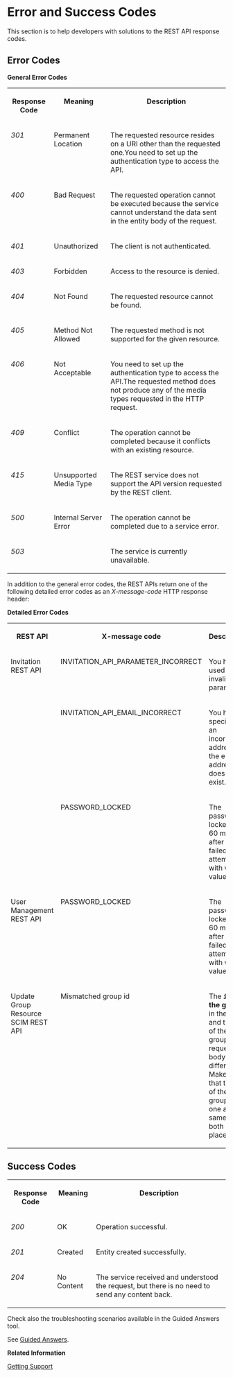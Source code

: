 <!-- loio7f87a75e546843da86d054e55f8818e2 -->

# Error and Success Codes

This section is to help developers with solutions to the REST API response codes.



## Error Codes

**General Error Codes**


<table>
<tr>
<th valign="top">

Response Code

</th>
<th valign="top">

Meaning

</th>
<th valign="top">

Description

</th>
</tr>
<tr>
<td valign="top">

*301*

</td>
<td valign="top">

Permanent Location

</td>
<td valign="top">

The requested resource resides on a URI other than the requested one.You need to set up the authentication type to access the API.

</td>
</tr>
<tr>
<td valign="top">

*400*

</td>
<td valign="top">

Bad Request

</td>
<td valign="top">

The requested operation cannot be executed because the service cannot understand the data sent in the entity body of the request.

</td>
</tr>
<tr>
<td valign="top">

*401*

</td>
<td valign="top">

Unauthorized

</td>
<td valign="top">

The client is not authenticated.

</td>
</tr>
<tr>
<td valign="top">

*403*

</td>
<td valign="top">

Forbidden

</td>
<td valign="top">

Access to the resource is denied.

</td>
</tr>
<tr>
<td valign="top">

*404*

</td>
<td valign="top">

Not Found

</td>
<td valign="top">

The requested resource cannot be found.

</td>
</tr>
<tr>
<td valign="top">

*405*

</td>
<td valign="top">

Method Not Allowed

</td>
<td valign="top">

The requested method is not supported for the given resource.

</td>
</tr>
<tr>
<td valign="top">

*406*

</td>
<td valign="top">

Not Acceptable

</td>
<td valign="top">

You need to set up the authentication type to access the API.The requested method does not produce any of the media types requested in the HTTP request.

</td>
</tr>
<tr>
<td valign="top">

*409*

</td>
<td valign="top">

Conflict

</td>
<td valign="top">

The operation cannot be completed because it conflicts with an existing resource.

</td>
</tr>
<tr>
<td valign="top">

*415*

</td>
<td valign="top">

Unsupported Media Type

</td>
<td valign="top">

The REST service does not support the API version requested by the REST client.

</td>
</tr>
<tr>
<td valign="top">

*500*

</td>
<td valign="top">

Internal Server Error

</td>
<td valign="top">

The operation cannot be completed due to a service error.

</td>
</tr>
<tr>
<td valign="top">

*503*

</td>
<td valign="top">

 

</td>
<td valign="top">

The service is currently unavailable.

</td>
</tr>
</table>

In addition to the general error codes, the REST APIs return one of the following detailed error codes as an *X-message-code* HTTP response header:

**Detailed Error Codes**


<table>
<tr>
<th valign="top">

REST API

</th>
<th valign="top">

X-message code

</th>
<th valign="top">

Description

</th>
</tr>
<tr>
<td valign="top" rowspan="3">

Invitation REST API

</td>
<td valign="top">

INVITATION\_API\_PARAMETER\_INCORRECT

</td>
<td valign="top">

You have used an invalid parameter.

</td>
</tr>
<tr>
<td valign="top">

INVITATION\_API\_EMAIL\_INCORRECT

</td>
<td valign="top">

You have specified an incorrect address or the email address does not exist.

</td>
</tr>
<tr>
<td valign="top">

PASSWORD\_LOCKED

</td>
<td valign="top">

The password is locked for 60 minutes after 5 failed logon attempts with wrong value.

</td>
</tr>
<tr>
<td valign="top">

User Management REST API

</td>
<td valign="top">

PASSWORD\_LOCKED

</td>
<td valign="top">

The password is locked for 60 minutes after 5 failed logon attempts with wrong value.

</td>
</tr>
<tr>
<td valign="top">

Update Group Resource SCIM REST API

</td>
<td valign="top">

Mismatched group id

</td>
<td valign="top">

The **`id` of the group** in the URI and the `id` of the group in the request body are different. Make sure that the `id` of the group is one and the same in both places.

</td>
</tr>
</table>



## Success Codes


<table>
<tr>
<th valign="top">

Response Code

</th>
<th valign="top">

Meaning

</th>
<th valign="top">

Description

</th>
</tr>
<tr>
<td valign="top">

*200*

</td>
<td valign="top">

OK

</td>
<td valign="top">

Operation successful.

</td>
</tr>
<tr>
<td valign="top">

*201*

</td>
<td valign="top">

Created

</td>
<td valign="top">

Entity created successfully.

</td>
</tr>
<tr>
<td valign="top">

*204*

</td>
<td valign="top">

No Content

</td>
<td valign="top">

The service received and understood the request, but there is no need to send any content back.

</td>
</tr>
</table>



Check also the troubleshooting scenarios available in the Guided Answers tool.

See [Guided Answers](https://ga.support.sap.com/dtp/viewer/#/tree/2065/actions/26547:29111).

**Related Information**  


[Getting Support](../getting-support-06818b2.md "This document is to help users, administrators, and developers deal with issues from Identity Authentication.")


